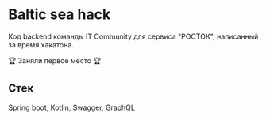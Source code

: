 # Baltic sea hack

Код backend команды IT Community для сервиса "РОСТОК", написанный за время хакатона. 

🏆 Заняли первое место 🏆


## Стек

Spring boot, Kotlin, Swagger, GraphQL
